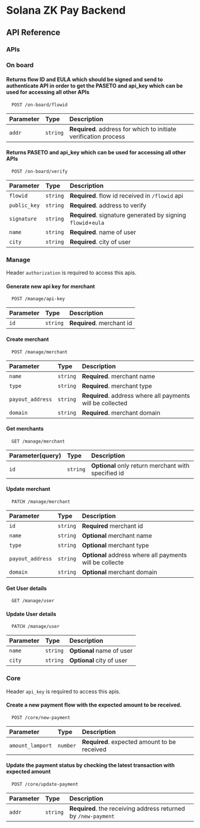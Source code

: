 # Solana ZK Pay Backend

## API Reference

### APIs

### On board

#### Returns flow ID and EULA which should be signed and send to authenticate API in order to get the PASETO and api_key which can be used for accessing all other APIs

```
  POST /on-board/flowid
```

| Parameter | Type     | Description                                                      |
| :-------- | :------- | :--------------------------------------------------------------- |
| `addr`    | `string` | **Required**. address for which to initiate verification process |

#### Returns PASETO and api_key which can be used for accessing all other APIs

```
  POST /on-board/verify
```

| Parameter    | Type     | Description                                                  |
| :----------- | :------- | :----------------------------------------------------------- |
| `flowid`     | `string` | **Required**. flow id received in `/flowid` api              |
| `public_key` | `string` | **Required**. address to verify                              |
| `signature`  | `string` | **Required**. signature generated by signing `flowid`+`eula` |
| `name`       | `string` | **Required**. name of user                                   |
| `city`       | `string` | **Required**. city of user                                   |

### Manage

Header `authorization` is required to access this apis.

#### Generate new api key for merchant

```
  POST /manage/api-key
```

| Parameter | Type     | Description               |
| :-------- | :------- | :------------------------ |
| `id`      | `string` | **Required**. merchant id |

#### Create merchant

```
  POST /manage/merchant
```

| Parameter        | Type     | Description                                                |
| :--------------- | :------- | :--------------------------------------------------------- |
| `name`           | `string` | **Required**. merchant name                                |
| `type`           | `string` | **Required**. merchant type                                |
| `payout_address` | `string` | **Required**. address where all payments will be collected |
| `domain`         | `string` | **Required**. merchant domain                              |

#### Get merchants

```
  GET /manage/merchant
```

| Parameter(query) | Type     | Description                                         |
| :--------------- | :------- | :-------------------------------------------------- |
| `id`             | `string` | **Optional** only return merchant with specified id |

#### Update merchant

```
  PATCH /manage/merchant
```

| Parameter        | Type     | Description                                              |
| :--------------- | :------- | :------------------------------------------------------- |
| `id`             | `string` | **Required** merchant id                                 |
| `name`           | `string` | **Optional** merchant name                               |
| `type`           | `string` | **Optional** merchant type                               |
| `payout_address` | `string` | **Optional** address where all payments will be collecte |
| `domain`         | `string` | **Optional** merchant domain                             |

#### Get User details

```
  GET /manage/user
```

#### Update User details

```
  PATCH /manage/user
```

| Parameter | Type     | Description               |
| :-------- | :------- | :------------------------ |
| `name`    | `string` | **Optional** name of user |
| `city`    | `string` | **Optional** city of user |

### Core

Header `api_key` is required to access this apis.

#### Create a new payment flow with the expected amount to be received.

```
  POST /core/new-payment
```

| Parameter        | Type     | Description                                  |
| :--------------- | :------- | :------------------------------------------- |
| `amount_lamport` | `number` | **Required**. expected amount to be received |

#### Update the payment status by checking the latest transaction with expected amount

```
  POST /core/update-payment
```

| Parameter | Type     | Description                                                    |
| :-------- | :------- | :------------------------------------------------------------- |
| `addr`    | `string` | **Required**. the receiving address returned by `/new-payment` |
